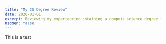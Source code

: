 ```yaml
---
title: "My CS Degree Review"
date: 2020-01-01
excerpt: Reviewing my experiencing obtaining a compute science degree from Lousiana State University (LSU)
hidden: false
---
```


This is a test